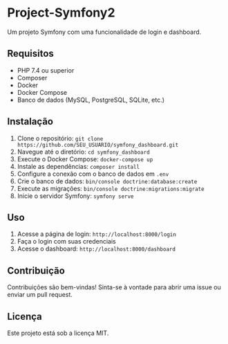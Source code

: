 # Project-Symfony2

Um projeto Symfony com uma funcionalidade de login e dashboard.

## Requisitos

- PHP 7.4 ou superior
- Composer
- Docker
- Docker Compose
- Banco de dados (MySQL, PostgreSQL, SQLite, etc.)

## Instalação

1. Clone o repositório: `git clone https://github.com/SEU_USUARIO/symfony_dashboard.git`
2. Navegue até o diretório: `cd symfony_dashboard`
3. Execute o Docker Compose: `docker-compose up`
4. Instale as dependências: `composer install`
5. Configure a conexão com o banco de dados em `.env`
6. Crie o banco de dados: `bin/console doctrine:database:create`
7. Execute as migrações: `bin/console doctrine:migrations:migrate`
8. Inicie o servidor Symfony: `symfony serve`

## Uso

1. Acesse a página de login: `http://localhost:8000/login`
2. Faça o login com suas credenciais
3. Acesse o dashboard: `http://localhost:8000/dashboard`

## Contribuição

Contribuições são bem-vindas! Sinta-se à vontade para abrir uma issue ou enviar um pull request.

## Licença

Este projeto está sob a licença MIT.
